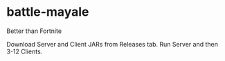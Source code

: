 # battle-mayale
Better than Fortnite

Download Server and Client JARs from Releases tab. Run Server and then 3-12 Clients.
